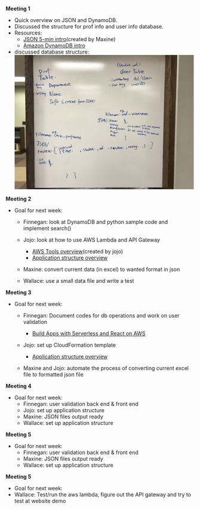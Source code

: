 **Meeting 1** 
* Quick overview on JSON and DynamoDB.
* Discussed the structure for prof info and user info database.
* Resources: 
  * [JSON 5-min intro](https://docs.google.com/presentation/d/1l6bERmrtylATtatmGxAa1xUOZkOZUbaiU2iiZZrjo8c/edit?ts=5c688091#slide=id.g5034fd7afc_0_62)(created by Maxine) 
  * [Amazon DynamoDB intro](https://docs.aws.amazon.com/amazondynamodb/latest/developerguide/Introduction.html)
* discussed database structure: ![Image of database structure outline](/src/images/develop/dbStructure.JPG)


**Meeting 2** 
* Goal for next week: 
  * Finnegan: look at DynamoDB and python sample code and implement search()
  * Jojo: look at how to use AWS Lambda and API Gateway
  
     * [AWS Tools overview](https://docs.google.com/presentation/d/1szOpo6bvL1Q2cBMOJWTefqyIh8H9afO6o_-4gA--0K4/edit?usp=sharing)(created by jojo)
     * [Application structure overview](https://aws.amazon.com/getting-started/projects/build-serverless-web-app-lambda-apigateway-s3-dynamodb-cognito/module-1/)
  * Maxine: convert current data (in excel) to wanted format in json
  * Wallace: use a small data file and write a test

**Meeting 3** 
* Goal for next week: 
  * Finnegan: Document codes for db operations and work on user validation
    * [Build Apps with Serverless and React on AWS](https://serverless-stack.com/#table-of-contents)
  * Jojo: set up CloudFormation template 
    
    * [Application structure overview](https://aws.amazon.com/getting-started/projects/build-serverless-web-app-lambda-apigateway-s3-dynamodb-cognito/module-1/)
  * Maxine and Jojo: automate the process of converting current excel file to formatted json file
  
**Meeting 4**
* Goal for next week:
  * Finnegan: user validation back end & front end
  * Jojo: set up application structure 
  * Maxine: JSON files output ready
  * Wallace: set up application structure 
  
**Meeting 5**
* Goal for next week:
  * Finnegan: user validation back end & front end
  * Maxine: JSON files output ready
  * Wallace: set up application structure 

**Meeting 5**
* Goal for next week:
 * Wallace: Test/run the aws lambda, figure out the API gateway and try to test at website demo
